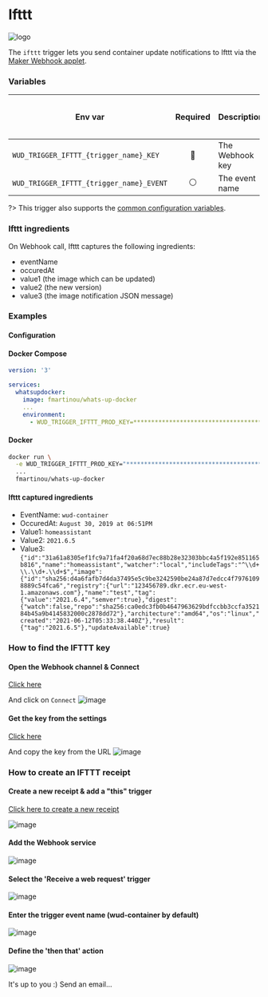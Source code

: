 # Ifttt
![logo](ifttt.png)

The `ifttt` trigger lets you send container update notifications to Ifttt via the [Maker Webhook applet](https://ifttt.com/maker_webhooks/).

### Variables

| Env var                                  | Required       | Description     | Supported values | Default value when missing |
| ---------------------------------------- |:--------------:| --------------- | ---------------- | -------------------------- | 
| `WUD_TRIGGER_IFTTT_{trigger_name}_KEY`   | :red_circle:   | The Webhook key |                  |                            |
| `WUD_TRIGGER_IFTTT_{trigger_name}_EVENT` | :white_circle: | The event name  |                  | `wud-container`            |

?> This trigger also supports the [common configuration variables](configuration/triggers/?id=common-trigger-configuration).

### Ifttt ingredients
On Webhook call, Ifttt captures the following ingredients:
- eventName
- occuredAt
- value1 (the image which can be updated)
- value2 (the new version)
- value3 (the image notification JSON message)

### Examples

#### Configuration

<!-- tabs:start -->
#### **Docker Compose**
```yaml
version: '3'

services:
  whatsupdocker:
    image: fmartinou/whats-up-docker
    ...
    environment:
      - WUD_TRIGGER_IFTTT_PROD_KEY=*******************************************
```

#### **Docker**
```bash
docker run \
  -e WUD_TRIGGER_IFTTT_PROD_KEY="*******************************************" \
  ...
  fmartinou/whats-up-docker
```
<!-- tabs:end -->

#### Ifttt captured ingredients
- EventName: `wud-container`
- OccuredAt: `August 30, 2019 at 06:51PM`
- Value1: `homeassistant`
- Value2: `2021.6.5`
- Value3: `{"id":"31a61a8305ef1fc9a71fa4f20a68d7ec88b28e32303bbc4a5f192e851165b816","name":"homeassistant","watcher":"local","includeTags":"^\\d+\\.\\d+.\\d+$","image":{"id":"sha256:d4a6fafb7d4da37495e5c9be3242590be24a87d7edcc4f79761098889c54fca6","registry":{"url":"123456789.dkr.ecr.eu-west-1.amazonaws.com"},"name":"test","tag":{"value":"2021.6.4","semver":true},"digest":{"watch":false,"repo":"sha256:ca0edc3fb0b4647963629bdfccbb3ccfa352184b45a9b4145832000c2878dd72"},"architecture":"amd64","os":"linux","created":"2021-06-12T05:33:38.440Z"},"result":{"tag":"2021.6.5"},"updateAvailable":true}`

### How to find the IFTTT key
#### Open the Webhook channel & Connect
[Click here](https://ifttt.com/maker_webhooks)

And click on `Connect`
![image](ifttt_connect.jpg)

#### Get the key from the settings
[Click here](https://ifttt.com/maker_webhooks/settings)

And copy the key from the URL
![image](ifttt_key.png)

### How to create an IFTTT receipt
#### Create a new receipt & add a "this" trigger
[Click here to create a new receipt](https://ifttt.com/create)

![image](ifttt_add_this.png)

#### Add the Webhook service
![image](ifttt_search_webhook.png)

#### Select the 'Receive a web request' trigger
![image](ifttt_request_trigger.png)

#### Enter the trigger event name (wud-container by default)
![image](ifttt_event.png)

#### Define the 'then that' action
![image](ifttt_then_that.png)

It's up to you :) Send an email...

